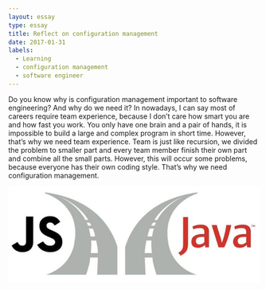 ```yaml
---
layout: essay
type: essay
title: Reflect on configuration management
date: 2017-01-31
labels:
  - Learning
  - configuration management
  - software engineer
---
```

  Do you know why is configuration management important to software engineering? And why do we need it? In nowadays, I can say most of careers require team experience, because I don’t care how smart you are and how fast you work. You only have one brain and a pair of hands, it is impossible to build a large and complex program in short time. However, that’s why we need team experience. Team is just like recursion, we divided the problem to smaller part and every team member finish their own part and combine all the small parts. However, this will occur some problems, because everyone has their own coding style. That’s why we need configuration management.


<img src="../images/Java-vs.-JavaScript.jpg">
